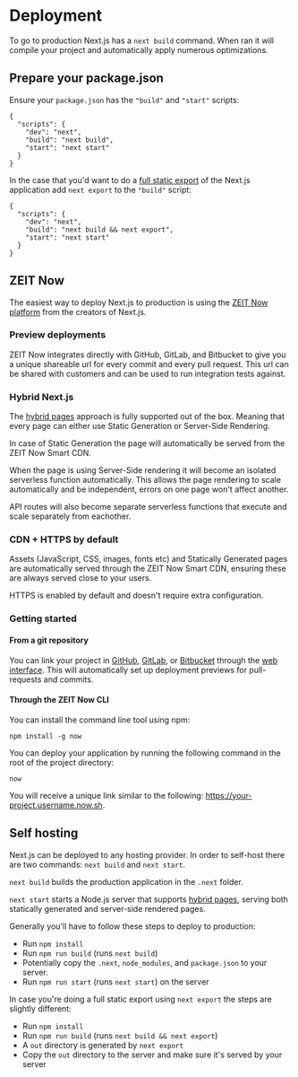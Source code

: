 # Deployment

To go to production Next.js has a `next build` command. When ran it will compile your project and automatically apply numerous optimizations.

## Prepare your package.json

Ensure your `package.json` has the `"build"` and `"start"` scripts:

```
{
  "scripts": {
    "dev": "next",
    "build": "next build",
    "start": "next start"
  }
}
```

In the case that you'd want to do a [full static export](/docs/advanced-features/static-html-export.md) of the Next.js application add `next export` to the `"build"` script:

```
{
  "scripts": {
    "dev": "next",
    "build": "next build && next export",
    "start": "next start"
  }
}
```

## ZEIT Now

The easiest way to deploy Next.js to production is using the [ZEIT Now platform](https://zeit.co) from the creators of Next.js.

### Preview deployments

ZEIT Now integrates directly with GitHub, GitLab, and Bitbucket to give you a unique shareable url for every commit and every pull request. This url can be shared with customers and can be used to run integration tests against.

### Hybrid Next.js

The [hybrid pages](/docs/basic-features/pages.md) approach is fully supported out of the box. Meaning that every page can either use Static Generation or Server-Side Rendering.

In case of Static Generation the page will automatically be served from the ZEIT Now Smart CDN.

When the page is using Server-Side rendering it will become an isolated serverless function automatically. This allows the page rendering to scale automatically and be independent, errors on one page won't affect another.

API routes will also become separate serverless functions that execute and scale separately from eachother.

### CDN + HTTPS by default

Assets (JavaScript, CSS, images, fonts etc) and Statically Generated pages are automatically served through the ZEIT Now Smart CDN, ensuring these are always served close to your users.

HTTPS is enabled by default and doesn't require extra configuration.

### Getting started

#### From a git repository

You can link your project in [GitHub](https://zeit.co/new), [GitLab](https://zeit.co/new), or [Bitbucket](https://zeit.co/new) through the [web interface](https://zeit.co/new). This will automatically set up deployment previews for pull-requests and commits.

#### Through the ZEIT Now CLI

You can install the command line tool using npm:

```
npm install -g now
```

You can deploy your application by running the following command in the root of the project directory:

```
now
```

You will receive a unique link similar to the following: https://your-project.username.now.sh.

## Self hosting

Next.js can be deployed to any hosting provider. In order to self-host there are two commands: `next build` and `next start`.

`next build` builds the production application in the `.next` folder.

`next start` starts a Node.js server that supports [hybrid pages](/docs/basic-features/pages.md), serving both statically generated and server-side rendered pages.

Generally you'll have to follow these steps to deploy to production:

- Run `npm install`
- Run `npm run build` (runs `next build`)
- Potentially copy the `.next`, `node_modules`, and `package.json` to your server.
- Run `npm run start` (runs `next start`) on the server

In case you're doing a full static export using `next export` the steps are slightly different:

- Run `npm install`
- Run `npm run build` (runs `next build && next export`)
- A `out` directory is generated by `next export`
- Copy the `out` directory to the server and make sure it's served by your server
